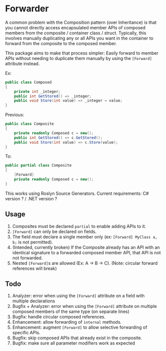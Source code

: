 # Forwarder

A common problem with the Composition pattern (over Inheritance) is that you cannot directly access encapsulated member APIs of composed members from the composite / container class / struct. Typically, this involves manually duplicating any or all APIs you want in the container to forward from the composite to the composed member.

This package aims to make that process simpler: Easily forward to member APIs without needing to duplicate them manually by using the `[Forward]` attribute instead.

Ex: 
```csharp
public class Composed
{
    private int _integer;
    public int GetStored() => _integer;
    public void Store(int value) => _integer = value;
}
```

Previous:
```csharp
public class Composite
{
    private readonly Composed c = new();
    public int GetStored() => c.GetStored();
    public void Store(int value) => c.Store(value);
}
```

To:
```csharp
public partial class Composite
{
    [Forward] 
    private readonly Composed c = new();
}
```

This works using Roslyn Source Generators. Current requirements: C# version ? / .NET version ?

## Usage
1. Composites must be declared `partial` to enable adding APIs to it.
2. `[Forward]` can only be declared on fields.
3. The field must declare a single member only (ex: `[Forward] MyClass a, b;` is not permitted).
4. (Intended, currently broken) If the Composite already has an API with an identical signature to a forwarded composed member API, that API is not not forwarded.
5. Nested `[Forward]`s are allowed (Ex: A -> B -> C). (Note: circular forward references will break)

## Todo

1. Analyzer: error when using the `[Forward]` attribute on a field with multiple declarations
2. Bugfix + Analyzer: error when using the `[Forward]` attribute on multiple composed members of the same type (on separate lines)
3. Bugfix: handle circular composed references.
4. Enhancement: allow forwarding of `internal` methods.
5. Enhancement: augment `[Forward]` to allow selective forwarding of specific APIs.
6. Bugfix: skip composed APIs that already exist in the composite.
7. Bugfix: make sure all parameter modifiers work as expected
